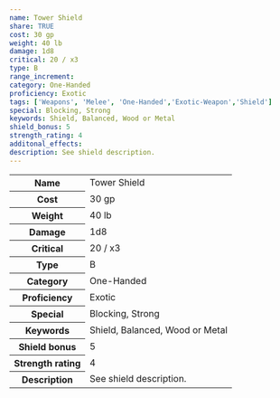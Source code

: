 ```yaml
---
name: Tower Shield
share: TRUE
cost: 30 gp
weight: 40 lb
damage: 1d8
critical: 20 / x3
type: B
range_increment: 
category: One-Handed
proficiency: Exotic
tags: ['Weapons', 'Melee', 'One-Handed','Exotic-Weapon','Shield']
special: Blocking, Strong
keywords: Shield, Balanced, Wood or Metal
shield_bonus: 5
strength_rating: 4
additonal_effects: 
description: See shield description.
---
```

<p><span style="overflow-x: auto;"><table><tbody><tr><th>Name</th><td>Tower Shield</td></tr><tr><th>Cost</th><td>30 gp</td></tr><tr><th>Weight</th><td>40 lb</td></tr><tr><th>Damage</th><td>1d8</td></tr><tr><th>Critical</th><td>20 / x3</td></tr><tr><th>Type</th><td>B</td></tr><tr><th>Category</th><td>One-Handed</td></tr><tr><th>Proficiency</th><td>Exotic</td></tr><tr><th>Special</th><td>Blocking, Strong</td></tr><tr><th>Keywords</th><td>Shield, Balanced, Wood or Metal</td></tr><tr><th>Shield bonus</th><td>5</td></tr><tr><th>Strength rating</th><td>4</td></tr><tr><th>Description</th><td>See shield description.</td></tr></tbody></table></span></p>